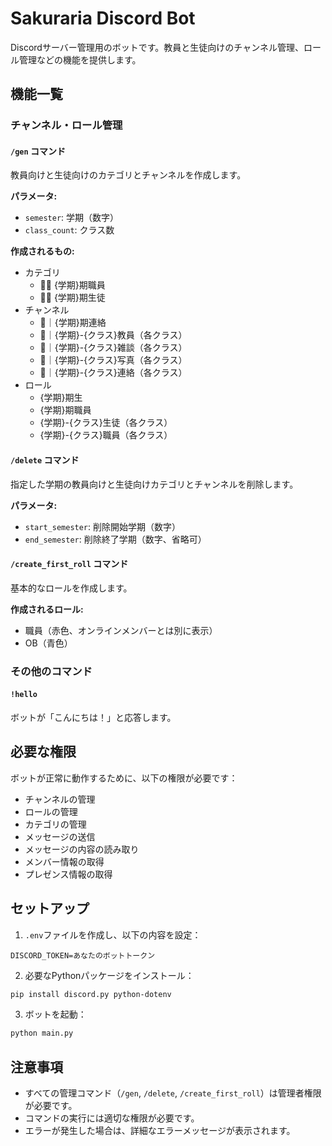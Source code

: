 # Sakuraria Discord Bot

Discordサーバー管理用のボットです。教員と生徒向けのチャンネル管理、ロール管理などの機能を提供します。

## 機能一覧

### チャンネル・ロール管理

#### `/gen` コマンド
教員向けと生徒向けのカテゴリとチャンネルを作成します。

**パラメータ:**
- `semester`: 学期（数字）
- `class_count`: クラス数

**作成されるもの:**
- カテゴリ
  - 👨‍🏫 {学期}期職員
  - 👨‍🎓 {学期}期生徒
- チャンネル
  - 📢｜{学期}期連絡
  - 📝｜{学期}-{クラス}教員（各クラス）
  - 💬｜{学期}-{クラス}雑談（各クラス）
  - 📸｜{学期}-{クラス}写真（各クラス）
  - 📢｜{学期}-{クラス}連絡（各クラス）
- ロール
  - {学期}期生
  - {学期}期職員
  - {学期}-{クラス}生徒（各クラス）
  - {学期}-{クラス}職員（各クラス）

#### `/delete` コマンド
指定した学期の教員向けと生徒向けカテゴリとチャンネルを削除します。

**パラメータ:**
- `start_semester`: 削除開始学期（数字）
- `end_semester`: 削除終了学期（数字、省略可）

#### `/create_first_roll` コマンド
基本的なロールを作成します。

**作成されるロール:**
- 職員（赤色、オンラインメンバーとは別に表示）
- OB（青色）

### その他のコマンド

#### `!hello`
ボットが「こんにちは！」と応答します。

## 必要な権限

ボットが正常に動作するために、以下の権限が必要です：
- チャンネルの管理
- ロールの管理
- カテゴリの管理
- メッセージの送信
- メッセージの内容の読み取り
- メンバー情報の取得
- プレゼンス情報の取得

## セットアップ

1. `.env`ファイルを作成し、以下の内容を設定：
```
DISCORD_TOKEN=あなたのボットトークン
```

2. 必要なPythonパッケージをインストール：
```bash
pip install discord.py python-dotenv
```

3. ボットを起動：
```bash
python main.py
```

## 注意事項

- すべての管理コマンド（`/gen`, `/delete`, `/create_first_roll`）は管理者権限が必要です。
- コマンドの実行には適切な権限が必要です。
- エラーが発生した場合は、詳細なエラーメッセージが表示されます。

